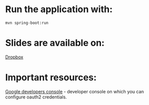 # Run the application with:
`mvn spring-boot:run`

# Slides are available on: 
[Dropbox](https://www.dropbox.com/s/hx90r1hvtndppsk/lottery-app-livecoding.pptx?dl=0)

# Important resources:
[Google developers console](https://console.developers.google.com/apis/) - developer console on which you can configure oauth2 credentials.
